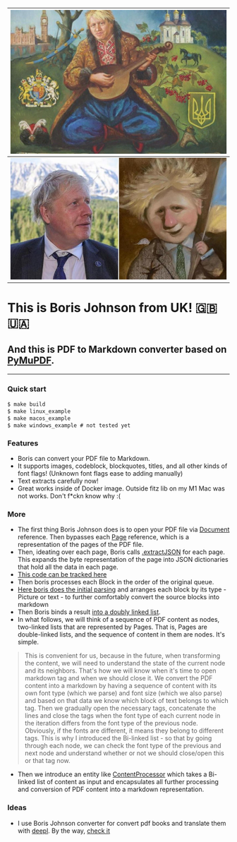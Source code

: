 |  ![logo](media/picture1.jpeg)   |
|-----|
|  ![logo](media/full.jpeg)   |

# This is Boris Johnson from UK! 🇬🇧 🇺🇦
## And this is PDF to Markdown converter based on [PyMuPDF](https://pymupdf.readthedocs.io/en/latest/intro.html).
---

### Quick start
```
$ make build
$ make linux_example
$ make macos_example
$ make windows_example # not tested yet
```
### Features
- Boris can convert your PDF file to Markdown.
- It supports images, codeblock, blockquotes, titles, and all other kinds of font flags! (Unknown font flags ease to adding manually)
- Text extracts carefully now!
- Great works inside of Docker image. Outside fitz lib on my M1 Mac was not works. Don't f*ckn know why :(


### More
- The first thing Boris Johnson does is to open your PDF file via [Document](https://pymupdf.readthedocs.io/en/latest/document.html?highlight=Document) reference. Then bypasses each [Page](https://pymupdf.readthedocs.io/en/latest/page.html?highlight=Page) reference, which is a representation of the pages of the PDF file.
- Then, ideating over each page, Boris calls [.extractJSON](https://pymupdf.readthedocs.io/en/latest/textpage.html?highlight=extractJSON#TextPage.extractJSON) for each page. This expands the byte representation of the page into JSON dictionaries that hold all the data in each page.
- [This code can be tracked here](https://github.com/codefather-labs/borisjohnsonuk/blob/main/__main__.py#L142-L144)
- Then boris processes each Block in the order of the original queue.
- [Here boris does the initial parsing](https://github.com/codefather-labs/borisjohnsonuk/blob/main/__main__.py#L52) and arranges each block by its type - Picture or text - to further comfortably convert the source blocks into markdown
- Then Boris binds a result [into a doubly linked list](https://github.com/codefather-labs/borisjohnsonuk/blob/main/__main__.py#L99). 
- In what follows, we will think of a sequence of PDF content as nodes, two-linked lists that are represented by Pages. That is, Pages are double-linked lists, and the sequence of content in them are nodes. It's simple.
> This is convenient for us, because in the future, when transforming the content, we will need to understand the state of the current node and its neighbors. That's how we will know when it's time to open markdown tag and when we should close it.  We convert the PDF content into a markdown by having a sequence of content with its own font type (which we parse) and font size (which we also parse) and based on that data we know which block of text belongs to which tag. Then we gradually open the necessary tags, concatenate the lines and close the tags when the font type of each current node in the iteration differs from the font type of the previous node. Obviously, if the fonts are different, it means they belong to different tags. This is why I introduced the Bi-linked list - so that by going through each node, we can check the font type of the previous and next node and understand whether or not we should close/open this or that tag now.
- Then we introduce an entity like [ContentProcessor](https://github.com/codefather-labs/borisjohnsonuk/blob/main/processor.py#L11) which takes a Bi-linked list of content as input and encapsulates all further processing and conversion of PDF content into a markdown representation.

### Ideas
- I use Boris Johnson converter for convert pdf books and translate them with [deepl](http://deepl.com).
  By the way, [check it](https://github.com/codefather-labs/deepl-translator-pyppeteer)